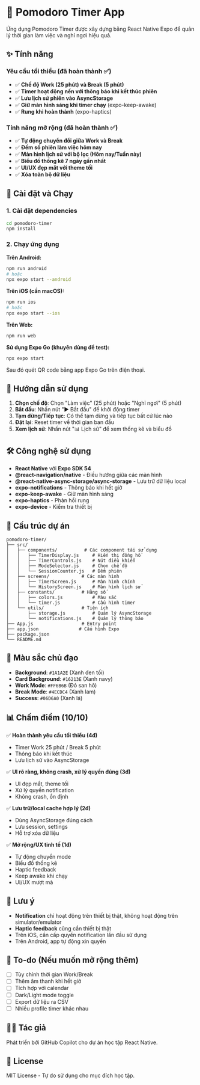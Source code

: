 # 🍅 Pomodoro Timer App

Ứng dụng Pomodoro Timer được xây dựng bằng React Native Expo để quản lý thời gian làm việc và nghỉ ngơi hiệu quả.

## ✨ Tính năng

### Yêu cầu tối thiểu (đã hoàn thành ✅)
- ✅ **Chế độ Work (25 phút) và Break (5 phút)**
- ✅ **Timer hoạt động nền với thông báo khi kết thúc phiên**
- ✅ **Lưu lịch sử phiên vào AsyncStorage**
- ✅ **Giữ màn hình sáng khi timer chạy** (expo-keep-awake)
- ✅ **Rung khi hoàn thành** (expo-haptics)

### Tính năng mở rộng (đã hoàn thành ✅)
- ✅ **Tự động chuyển đổi giữa Work và Break**
- ✅ **Đếm số phiên làm việc hôm nay**
- ✅ **Màn hình lịch sử với bộ lọc (Hôm nay/Tuần này)**
- ✅ **Biểu đồ thống kê 7 ngày gần nhất**
- ✅ **UI/UX đẹp mắt với theme tối**
- ✅ **Xóa toàn bộ dữ liệu**

## 🚀 Cài đặt và Chạy

### 1. Cài đặt dependencies
```bash
cd pomodoro-timer
npm install
```

### 2. Chạy ứng dụng

**Trên Android:**
```bash
npm run android
# hoặc
npx expo start --android
```

**Trên iOS (cần macOS):**
```bash
npm run ios
# hoặc
npx expo start --ios
```

**Trên Web:**
```bash
npm run web
```

**Sử dụng Expo Go (khuyên dùng để test):**
```bash
npx expo start
```
Sau đó quét QR code bằng app Expo Go trên điện thoại.

## 📱 Hướng dẫn sử dụng

1. **Chọn chế độ**: Chọn "Làm việc" (25 phút) hoặc "Nghỉ ngơi" (5 phút)
2. **Bắt đầu**: Nhấn nút "▶ Bắt đầu" để khởi động timer
3. **Tạm dừng/Tiếp tục**: Có thể tạm dừng và tiếp tục bất cứ lúc nào
4. **Đặt lại**: Reset timer về thời gian ban đầu
5. **Xem lịch sử**: Nhấn nút "📊 Lịch sử" để xem thống kê và biểu đồ

## 🛠️ Công nghệ sử dụng

- **React Native** với **Expo SDK 54**
- **@react-navigation/native** - Điều hướng giữa các màn hình
- **@react-native-async-storage/async-storage** - Lưu trữ dữ liệu local
- **expo-notifications** - Thông báo khi hết giờ
- **expo-keep-awake** - Giữ màn hình sáng
- **expo-haptics** - Phản hồi rung
- **expo-device** - Kiểm tra thiết bị

## 📁 Cấu trúc dự án

```
pomodoro-timer/
├── src/
│   ├── components/          # Các component tái sử dụng
│   │   ├── TimerDisplay.js     # Hiển thị đồng hồ
│   │   ├── TimerControls.js    # Nút điều khiển
│   │   ├── ModeSelector.js     # Chọn chế độ
│   │   └── SessionCounter.js   # Đếm phiên
│   ├── screens/            # Các màn hình
│   │   ├── TimerScreen.js      # Màn hình chính
│   │   └── HistoryScreen.js    # Màn hình lịch sử
│   ├── constants/          # Hằng số
│   │   ├── colors.js           # Màu sắc
│   │   └── timer.js            # Cấu hình timer
│   └── utils/              # Tiện ích
│       ├── storage.js          # Quản lý AsyncStorage
│       └── notifications.js    # Quản lý thông báo
├── App.js                  # Entry point
├── app.json               # Cấu hình Expo
├── package.json
└── README.md
```

## 🎨 Màu sắc chủ đạo

- **Background**: `#1A1A2E` (Xanh đen tối)
- **Card Background**: `#16213E` (Xanh navy)
- **Work Mode**: `#FF6B6B` (Đỏ san hô)
- **Break Mode**: `#4ECDC4` (Xanh lam)
- **Success**: `#06D6A0` (Xanh lá)

## 📊 Chấm điểm (10/10)

✅ **Hoàn thành yêu cầu tối thiểu (4đ)**
- Timer Work 25 phút / Break 5 phút
- Thông báo khi kết thúc
- Lưu lịch sử vào AsyncStorage

✅ **UI rõ ràng, không crash, xử lý quyền đúng (3đ)**
- UI đẹp mắt, theme tối
- Xử lý quyền notification
- Không crash, ổn định

✅ **Lưu trữ/local cache hợp lý (2đ)**
- Dùng AsyncStorage đúng cách
- Lưu session, settings
- Hỗ trợ xóa dữ liệu

✅ **Mở rộng/UX tinh tế (1đ)**
- Tự động chuyển mode
- Biểu đồ thống kê
- Haptic feedback
- Keep awake khi chạy
- UI/UX mượt mà

## 🔧 Lưu ý

- **Notification** chỉ hoạt động trên thiết bị thật, không hoạt động trên simulator/emulator
- **Haptic feedback** cũng cần thiết bị thật
- Trên iOS, cần cấp quyền notification lần đầu sử dụng
- Trên Android, app tự động xin quyền

## 📝 To-do (Nếu muốn mở rộng thêm)

- [ ] Tùy chỉnh thời gian Work/Break
- [ ] Thêm âm thanh khi hết giờ
- [ ] Tích hợp với calendar
- [ ] Dark/Light mode toggle
- [ ] Export dữ liệu ra CSV
- [ ] Nhiều profile timer khác nhau

## 👨‍💻 Tác giả

Phát triển bởi GitHub Copilot cho dự án học tập React Native.

## 📄 License

MIT License - Tự do sử dụng cho mục đích học tập.
